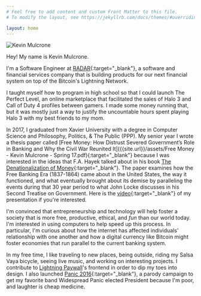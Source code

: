 ```yaml
---
# Feel free to add content and custom Front Matter to this file.
# To modify the layout, see https://jekyllrb.com/docs/themes/#overriding-theme-defaults

layout: home
---
```

![Kevin Mulcrone]({{site.url}}/assets/profile-pictures/hiking-headshot.jpg)

Hey! My name is Kevin Mulcrone.

I'm a Software Engineer at [RADAR](http://radar.tech){:target="_blank"}, a software and financial services company that is building products for our next financial system on top of the Bitcoin's Lightning Network.

I taught myself how to program in high school so that I could launch The Perfect Level, an online marketplace that facilitated the sales of Halo 3 and Call of Duty 4 profiles between gamers. I made some money running that, but it was mostly just a way to justify the uncountable hours spent playing Halo 3 with my best friends to my mom.

In 2017, I graduated from Xavier University with a degree in Computer Science and Philosophy, Politics, & The Public (PPP). My senior year I wrote a thesis paper called [Free Money: How Distrust Severed Government’s Role in Banking and Why the Civil War Reunited It]({{site.url}}/assets/Free Money - Kevin Mulcrone - Spring 17.pdf){:target="_blank"} because I was interested in the ideas that F.A. Hayek talked about in his book [The Denationalization of Money](https://nakamotoinstitute.org/static/docs/denationalisation.pdf){:target="_blank"}. The paper examines how the Free Banking Era (1837-1864) came about in the United States, the way it functioned, and what eventually brought about its demise by paralleling the events during that 30 year period to what John Locke discusses in his Second Treatise on Government. Here is the [video](https://www.youtube.com/watch?v=tKNCEA5Oe8I){:target="_blank"} of my presentation if you're interested.

I'm convinced that entrepreneurship and technology will help foster a society that is more free, productive, ethical, and _fun_ than our world today. I'm interested in using computers to help speed up this process. In particular, I'm curious about how the internet has affected individuals' relationship with one another and how a digital currency like Bitcoin might foster economies that run parallel to the current banking system.

In my free time, I like traveling to new places, being outside, riding my Salsa Vaya bicycle, seeing live music, and working on interesting projects. I contribute to [Lightning Paywall](https://paywall.link)'s frontend in order to dip my toes into design. I also launched [Panic 2016](http://panic2016.com/){:target="_blank"}, a parody campaign to get my favorite band Widespread Panic elected President because I'm poor, and laughter is cheap medicine.